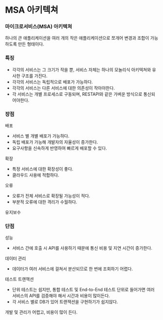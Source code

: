 # MSA 아키텍쳐

### 마이크로서비스(MSA) 아키텍쳐

하나의 큰 애플리케이션을 여러 개의 작은 애플리케이션으로 쪼개어 변경과 조합이 가능하도록 만든 형태이다.

### 특징

- 각각의 서비스는 그 크기가 작을 뿐, 서비스 자체는 하나의 모놀리식 아키텍쳐와 유사한 구조를 가진다.
- 각각의 서비스는 독립적으로 배포가 가능하다.
- 각각의 서비스는 다른 서비스에 대한 의존성이 작아야한다.
- 각 서비스는 개별 프로세스로 구동되며, RESTAPI와 같은 가벼운 방식으로 통신되어야한다.

### 장점

배포

- 서비스 별 개별 배포가 가능하다.
- 독립 배포가 가능해 개발자의 자율성이 증가한다.
- 요구사항을 신속하게 반영하여 빠르게 배포할 수 있다.

확장

- 특정 서비스에 대한 확장성이 좋다.
- 클라우드 사용에 적합하다.

오류

- 오류가 전체 서비스로 확장될 가능성이 적다.
- 부분적 오류에 대한 격리가 수월하다.

유지보수

### 단점

성능

- 서비스 간에 호출 시 API를 사용하기 때문에 통신 비용 및 지연 시간이 증가한다.

데이터 관리

- 데이터가 여러 서비스에 걸쳐서 분산되므로 한 번에 조회하기 어렵다.

테스트 트랜잭션

- 단위 테스트는 쉽지만, 통합 테스트 및 End-to-End 테스트 단위로 들어가면 여러 서비스의 API를 검증해야 해서 시간과 비용이 많이든다.
- 각 서비스 별로 DB가 있어 트랜잭션을 구현하기가 쉽지않다.

개발 및 관리가 어렵고, 비용이 많이 든다.